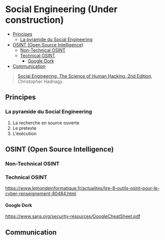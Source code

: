 # Social Engineering (Under construction)

- [Principes](#principes)
  - [La pyramide du Social Engineering](#la-pyramide-du-social-engineering)
- [OSINT (Open Source Intelligence)](#osint-open-source-intelligence)
  - [Non-Technical OSINT](#non-technical-osint)
  - [Technical OSINT](#technical-osint)
    - [Google Dork](#google-dork)
- [Communication](#communication)

> [Social Engineering: The Science of Human Hacking, 2nd Edition](https://www.chasse-aux-livres.fr/prix/111943338X/social-engineering-hadnagy), Christopher Hadnagy.

## Principes

### La pyramide du Social Engineering

1. La recherche en source ouverte
2. Le pretexte
3. L'éxécution

## OSINT (Open Source Intelligence)

### Non-Technical OSINT


### Technical OSINT

https://www.lemondeinformatique.fr/actualites/lire-8-outils-osint-pour-le-cyber-renseignement-80484.html

#### Google Dork

https://www.sans.org/security-resources/GoogleCheatSheet.pdf

## Communication

